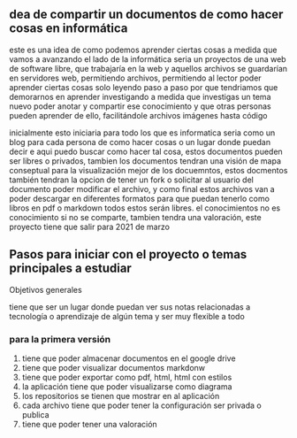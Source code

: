 ## dea de compartir un documentos de como hacer cosas en informática 

este es una idea de como podemos aprender ciertas cosas a medida que vamos a avanzando el lado de la informática seria un proyectos de una web  de software libre, que trabajaría en la web y aquellos archivos se guardarían en servidores web, permitiendo archivos, permitiendo al lector poder aprender ciertas cosas solo leyendo paso a paso  por que tendriamos que demorarnos en aprender investigando  a medida que investigas un tema nuevo poder anotar y compartir ese conocimiento y que otras personas pueden aprender de ello, facilitándole archivos imágenes hasta código 

inicialmente esto iniciaria para todo los que es informatica seria como un blog para cada persona  de como hacer cosas o un lugar donde puedan decir e aqui puedo buscar como hacer tal cosa, estos documentos pueden ser libres o privados, tambien los documentos tendran una visión de mapa conseptual para la visualización mejor de los docuemntos, estos docmentos también tendran la opcion de tener un fork o solicitar al usuario del documento poder modificar el archivo, y como final estos archivos van  a poder descargar en diferentes formatos para que puedan tenerlo como libros en pdf o markdown todos estos serán libres. el conocimientos no es conocimiento si no se comparte, tambien tendra una valoración, este proyecto tiene que salir para 2021 de marzo 





## Pasos para iniciar con el proyecto  o temas principales a estudiar 

Objetivos generales

tiene que ser un lugar donde puedan ver sus notas relacionadas a tecnología o aprendizaje de algún tema y ser muy flexible a todo 

### para la primera versión

1. tiene que poder almacenar documentos en el google drive
2. tiene que poder visualizar documentos markdonw
3. tiene que poder exportar como pdf, html, html con estilos
4. la aplicación tiene que poder visualizarse como diagrama 
5. los repositorios se tienen que mostrar en al aplicación 
6. cada archivo tiene que poder tener la configuración ser privada o publica 
7. tiene que poder tener una valoración 

